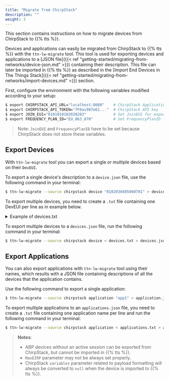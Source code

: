 ```yaml
---
title: "Migrate from ChirpStack"
description: ""
weight: 3
---
```


This section contains instructions on how to migrate devices from ChirpStack to {{% tts %}}.

<!--more-->

Devices and applications can easily be migrated from ChirpStack to {{% tts %}} with the `ttn-lw-migrate` tool. This tool is used for exporting devices and applications to a [JSON file]({{< ref "getting-started/migrating-from-networks/device-json.md" >}}) containing their description. This file can later be imported in {{% tts %}} as described in the [Import End Devices in The Things Stack]({{< ref "getting-started/migrating-from-networks/import-devices.md" >}}) section.

First, configure the environment with the following variables modified according to your setup:

```bash
$ export CHIRPSTACK_API_URL="localhost:8080"    # ChirpStack Application Server URL
$ export CHIRPSTACK_API_TOKEN="7F0as987e61..."  # ChirpStack API key
$ export JOIN_EUI="0101010102020203"            # Set JoinEUI for exported devices
$ export FREQUENCY_PLAN_ID="EU_863_870"         # Set FrequencyPlanID for exported devices
```

>Note: `JoinEUI` and `FrequencyPlanID` have to be set because ChirpStack does not store these variables.

## Export Devices

With `ttn-lw-migrate` tool you can export a single or multiple devices based on their `DevEUI`.

To export a single device's description to a `device.json` file, use the following command in your terminal:

```bash
$ ttn-lw-migrate --source chirpstack device "0102030405060701" > device.json
```

To export multiple devices, you need to create a `.txt` file containing one DevEUI per line as in example below.

<details><summary>Example of devices.txt</summary>

```bash
0102030405060701
0102030405060702
0102030405060703
0102030405060704
0102030405060705
0102030405060706
```

</details>

To export multiple devices to a `devices.json` file, run the following command in your terminal:

```bash
$ ttn-lw-migrate --source chirpstack device < devices.txt > devices.json
```

## Export Applications

You can also export applications with `ttn-lw-migrate` tool using their names, which results with a JSON file containing descriptions of all the devices that the application contains.

Use the following command to export a single application:

```bash
$ ttn-lw-migrate --source chirpstack application "app1" > application.json
```

To export multiple applications to an `applications.json` file, you need to create a `.txt` file containing one application name per line and run the following command in your terminal:

```bash
$ ttn-lw-migrate --source chirpstack application < applications.txt > applications.json
```

>**Notes**: 
>- ABP devices without an active session can be exported from ChirpStack, but cannot be imported in {{% tts %}}.
>- `MaxEIRP` parameter may not be always set properly.
>- ChirpStack `variables` parameter related to payload formatting will always be converted to `null` when the device is imported to {{% tts %}}.